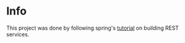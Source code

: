 # Info
This project was done by following spring's [tutorial](https://spring.io/guides/tutorials/rest) on building REST services.
